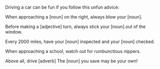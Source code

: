 Driving a car can be fun if you follow this unfun advice:

When approaching a [noun] on the right, always blow your [noun].

Before making a [adjective] turn, always stick your [noun].out of the window.

Every 2000 miles, have your [noun] inspected and your [noun] checked.

When approaching a school, watch out for rumbunctious nippers.

Above all, drive [adverb] The [noun] you save may be your own!
